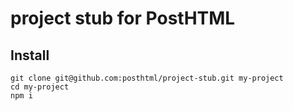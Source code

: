 # project stub for PostHTML

## Install 
```
git clone git@github.com:posthtml/project-stub.git my-project
cd my-project
npm i
```
